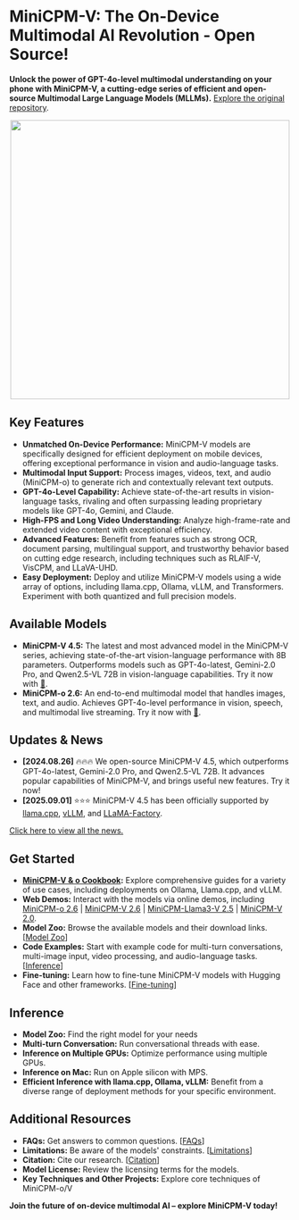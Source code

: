 # MiniCPM-V: The On-Device Multimodal AI Revolution - Open Source!

**Unlock the power of GPT-4o-level multimodal understanding on your phone with MiniCPM-V, a cutting-edge series of efficient and open-source Multimodal Large Language Models (MLLMs).** [Explore the original repository](https://github.com/OpenBMB/MiniCPM-V).

<div align="center">
  <img src="./assets/minicpm_v_and_minicpm_o_title.png" width="500em" >
</div>

## Key Features

*   **Unmatched On-Device Performance:** MiniCPM-V models are specifically designed for efficient deployment on mobile devices, offering exceptional performance in vision and audio-language tasks.
*   **Multimodal Input Support:** Process images, videos, text, and audio (MiniCPM-o) to generate rich and contextually relevant text outputs.
*   **GPT-4o-Level Capability:** Achieve state-of-the-art results in vision-language tasks, rivaling and often surpassing leading proprietary models like GPT-4o, Gemini, and Claude.
*   **High-FPS and Long Video Understanding:** Analyze high-frame-rate and extended video content with exceptional efficiency.
*   **Advanced Features:** Benefit from features such as strong OCR, document parsing, multilingual support, and trustworthy behavior based on cutting edge research, including techniques such as RLAIF-V, VisCPM, and LLaVA-UHD.
*   **Easy Deployment:** Deploy and utilize MiniCPM-V models using a wide array of options, including llama.cpp, Ollama, vLLM, and Transformers.  Experiment with both quantized and full precision models.

## Available Models

*   **MiniCPM-V 4.5:** The latest and most advanced model in the MiniCPM-V series, achieving state-of-the-art vision-language performance with 8B parameters. Outperforms models such as GPT-4o-latest, Gemini-2.0 Pro, and Qwen2.5-VL 72B in vision-language capabilities. Try it now with [🤗](https://huggingface.co/openbmb/MiniCPM-V-4_5).
*   **MiniCPM-o 2.6:** An end-to-end multimodal model that handles images, text, and audio.  Achieves GPT-4o-level performance in vision, speech, and multimodal live streaming. Try it now with [🤗](https://huggingface.co/openbmb/MiniCPM-o-2_6).

## Updates & News

*   **[2024.08.26]** 🔥🔥🔥 We open-source MiniCPM-V 4.5, which outperforms GPT-4o-latest, Gemini-2.0 Pro, and Qwen2.5-VL 72B. It advances popular capabilities of MiniCPM-V, and brings useful new features. Try it now!
*   **[2025.09.01]** ⭐️⭐️⭐️ MiniCPM-V 4.5 has been officially supported by [llama.cpp](https://github.com/ggml-org/llama.cpp/pull/15575), [vLLM](https://github.com/vllm-project/vllm/pull/23586), and [LLaMA-Factory](https://github.com/hiyouga/LLaMA-Factory/pull/9022).

[Click here to view all the news.](#news)

## Get Started

*   **[MiniCPM-V & o Cookbook](https://github.com/OpenSQZ/MiniCPM-V-CookBook):** Explore comprehensive guides for a variety of use cases, including deployments on Ollama, Llama.cpp, and vLLM.
*   **Web Demos:** Interact with the models via online demos, including [MiniCPM-o 2.6](https://minicpm-omni-webdemo-us.modelbest.cn/) | [MiniCPM-V 2.6](http://120.92.209.146:8887/) | [MiniCPM-Llama3-V 2.5](https://huggingface.co/spaces/openbmb/MiniCPM-Llama3-V-2_5) | [MiniCPM-V 2.0](https://huggingface.co/spaces/openbmb/MiniCPM-V-2).
*   **Model Zoo:** Browse the available models and their download links.  \[[Model Zoo](#model-zoo)]
*   **Code Examples:** Start with example code for multi-turn conversations, multi-image input, video processing, and audio-language tasks. \[[Inference](#inference)]
*   **Fine-tuning:** Learn how to fine-tune MiniCPM-V models with Hugging Face and other frameworks. \[[Fine-tuning](#fine-tuning)]
## Inference
  *   **Model Zoo:** Find the right model for your needs
  *   **Multi-turn Conversation:**  Run conversational threads with ease.
  *   **Inference on Multiple GPUs:** Optimize performance using multiple GPUs.
  *   **Inference on Mac:** Run on Apple silicon with MPS.
  *   **Efficient Inference with llama.cpp, Ollama, vLLM:** Benefit from a diverse range of deployment methods for your specific environment.

## Additional Resources

*   **FAQs:** Get answers to common questions.  \[[FAQs](#faqs)]
*   **Limitations:** Be aware of the models' constraints.  \[[Limitations](#limitations)]
*   **Citation:** Cite our research.  \[[Citation](#citation)]
*   **Model License:** Review the licensing terms for the models.
*   **Key Techniques and Other Projects:** Explore core techniques of MiniCPM-o/V

**Join the future of on-device multimodal AI – explore MiniCPM-V today!**